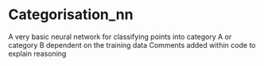# Categorisation_nn
A very basic neural network for classifying points into category A or category B dependent on the training data
Comments added within code to explain reasoning
